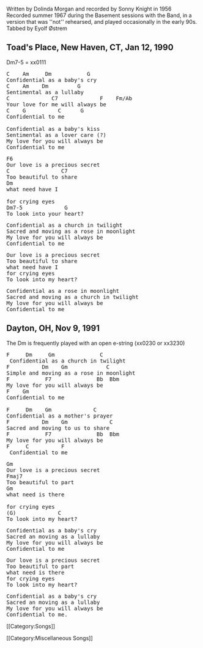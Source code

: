 Written by Dolinda Morgan and recorded by Sonny Knight in 1956<br>
Recorded summer 1967 during the Basement sessions with the Band, in a
version that was ''not'' rehearsed, and played occasionally in the
early 90s.<br>
Tabbed by Eyolf Østrem

<h2 class="songversion">Toad's Place, New Haven, CT, Jan 12, 1990</h2>

Dm7-5 = xx0111

<pre class="verse">
C    Am     Dm           G
Confidential as a baby's cry
C    Am    Dm         G
Sentimental as a lullaby
C             C7             F    Fm/Ab
Your love for me will always be
C    G          C      G
Confidential to me

Confidential as a baby's kiss
Sentimental as a lover care (?)
My love for you will always be
Confidential to me
</pre>

<pre class="refrain">
F6
Our love is a precious secret
C                C7
Too beautiful to share
Dm
what need have I

for crying eyes
Dm7-5             G
To look into your heart?
</pre>

<pre class="verse">
Confidential as a church in twilight
Sacred and moving as a rose in moonlight
My love for you will always be
Confidential to me
</pre>

<pre class="refrain">
Our love is a precious secret
Too beautiful to share
what need have I
for crying eyes
To look into my heart?
</pre>

<pre class="verse">
Confidential as a rose in moonlight
Sacred and moving as a church in twilight
My love for you will always be
Confidential to me
</pre>

<h2 class="songversion">Dayton, OH, Nov 9, 1991</h2>

The Dm is frequently played with an open e-string (xx0230 or xx3230)

<pre class="verse">
F     Dm     Gm              C
 Confidential as a church in twilight
F          Dm    Gm            C
Simple and moving as a rose in moonlight
F           F7              Bb  Bbm
My love for you will always be
F    Gm
Confidential to me

F     Dm    Gm             C
Confidential as a mother's prayer
F          Dm    Gm             C
Sacred and moving to us to share
F           F7              Bb  Bbm
My love for you will always be
F     C          F
 Confidential to me
</pre>

<pre class="refrain">
Gm
Our love is a precious secret
Fmaj7
Too beautiful to part
Gm
what need is there

for crying eyes
(G)             C
To look into my heart?
</pre>

<pre class="verse">
Confidential as a baby's cry
Sacred an moving as a lullaby
My love for you will always be
Confidential to me
</pre>

<pre class="refrain">
Our love is a precious secret
Too beautiful to part
what need is there
for crying eyes
To look into my heart?
</pre>

<pre class="verse">
Confidential as a baby's cry
Sacred an moving as a lullaby
My love for you will always be
Confidential to me.
</pre>

[[Category:Songs]]

[[Category:Miscellaneous Songs]]